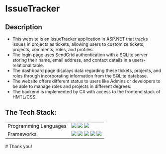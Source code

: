 # IssueTracker

## Description
- This website is an IssueTracker application in ASP.NET that tracks issues in projects as tickets, allowing users to customize tickets, projects, comments, roles, and profiles. 
- The login page uses SendGrid authentication with a SQLite server storing their name, email address, and contact details in a users-relational table.
- The dashboard page displays data regarding these tickets, projects, and roles through incorporating information from the SQLite database.
- The website offers different status to users like Admins or developers to be able to manage roles and projects in different degrees.
- The backend is implemented by C# with access to the frontend stack of HMTL/CSS.

## The Tech Stack:

<table>
    <tr>
        <td>Programming Languages</td>
        <td>
          <img src="https://img.shields.io/badge/C%23-239120?style=flat-square&logo=c-sharp&logoColor=white"/>
          <img src="https://img.shields.io/badge/HTML5-%23E34F26.svg?style=flat-square&logo=html5&logoColor=white"/>
          <img src="https://img.shields.io/badge/CSS3-%231572B6.svg?style=flat-square&logo=css3&logoColor=white"/>
        </td>
    </tr>
    <tr>
        <td>Frameworks</td>
        <td>
            <img src="https://img.shields.io/badge/.NET-5C2D91?style=flat-square&logo=.net&logoColor=white"/>
            <img src="https://img.shields.io/badge/SQLite-A74304?style=flat-square&logo=sqlite&logoColor=white"/>
            <img src="https://img.shields.io/badge/Bootstrap-B32403?style=flat-square&logo=bootstrap&logoColor=white"/>
            <img src="https://img.shields.io/badge/Identity-EEE302?style=flat-square&logo=identity&logoColor=white"/>
            <img src="https://img.shields.io/badge/SendGrid Blue-900031?style=flat-square&logo=sendgrid&logoColor=white"/>
        </td>
    </tr>
</table>
# Thank you!

